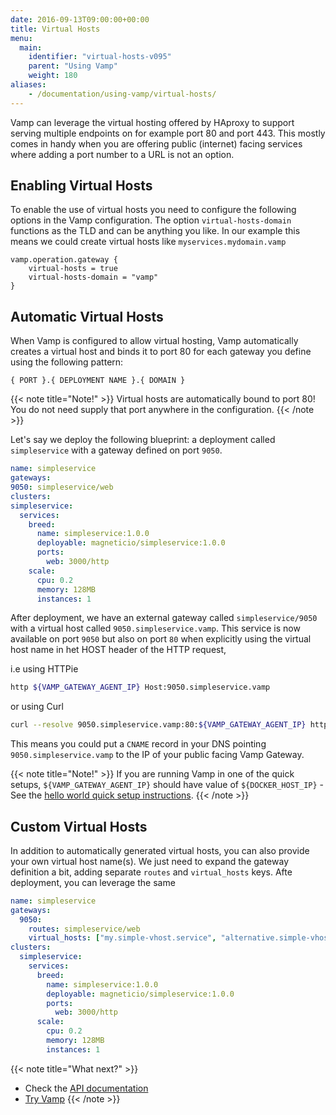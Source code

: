 ```yaml
---
date: 2016-09-13T09:00:00+00:00
title: Virtual Hosts
menu:
  main:
    identifier: "virtual-hosts-v095"
    parent: "Using Vamp"
    weight: 180
aliases:
    - /documentation/using-vamp/virtual-hosts/
---
```


Vamp can leverage the virtual hosting offered by HAproxy to support serving multiple endpoints on for example port 80 
and port 443. This mostly comes in handy when you are offering public (internet) facing services where adding a port number
to a URL is not an option.

## Enabling Virtual Hosts 

To enable the use of virtual hosts you need to configure the following options in the Vamp configuration.
The option `virtual-hosts-domain` functions as the TLD and can be anything you like. In our example this means we could
create virtual hosts like `myservices.mydomain.vamp`

```
vamp.operation.gateway {
    virtual-hosts = true
    virtual-hosts-domain = "vamp"
}
```

## Automatic Virtual Hosts

When Vamp is configured to allow virtual hosting, Vamp automatically creates a virtual host and binds it to port 80 
for each gateway you define using the following pattern:

```
{ PORT }.{ DEPLOYMENT NAME }.{ DOMAIN }
```

{{< note title="Note!" >}}
Virtual hosts are automatically bound to port 80! You do not need supply that port anywhere in the configuration.
{{< /note >}}


Let's say we deploy the following blueprint: a deployment called `simpleservice` with a gateway defined on port `9050`.

```yaml
name: simpleservice
gateways:
9050: simpleservice/web
clusters:
simpleservice:
  services:
    breed:
      name: simpleservice:1.0.0
      deployable: magneticio/simpleservice:1.0.0
      ports:
        web: 3000/http
    scale:
      cpu: 0.2
      memory: 128MB
      instances: 1
```

After deployment, we have an external gateway called `simpleservice/9050` with a virtual host called `9050.simpleservice.vamp`.
This service is now available on port `9050` but also on port `80` when explicitly using the virtual host name in het HOST
header of the HTTP request, 

i.e using HTTPie

```bash
http ${VAMP_GATEWAY_AGENT_IP} Host:9050.simpleservice.vamp 
```

or using Curl

```bash
curl --resolve 9050.simpleservice.vamp:80:${VAMP_GATEWAY_AGENT_IP} http://9050.simpleservice.vamp
```

This means you could put a `CNAME` record in your DNS pointing `9050.simpleservice.vamp` to the IP of your public facing 
Vamp Gateway. 

{{< note title="Note!" >}}
If you are running Vamp in one of the quick setups, `${VAMP_GATEWAY_AGENT_IP}` should have value of `${DOCKER_HOST_IP}` - See the [hello world quick setup instructions](/documentation/installation/hello-world#step-2-run-vamp).
{{< /note >}}


## Custom Virtual Hosts

In addition to automatically generated virtual hosts, you can also provide your own virtual host name(s). We just need to 
expand the gateway definition a bit, adding separate `routes` and `virtual_hosts` keys. Afte deployment, you can leverage
the same 

```yaml
name: simpleservice
gateways:
  9050:
    routes: simpleservice/web
    virtual_hosts: ["my.simple-vhost.service", "alternative.simple-vhost.name"]
clusters:
  simpleservice:
    services:
      breed:
        name: simpleservice:1.0.0
        deployable: magneticio/simpleservice:1.0.0
        ports:
          web: 3000/http
      scale:
        cpu: 0.2
        memory: 128MB
        instances: 1
```

{{< note title="What next?" >}}
* Check the [API documentation](/documentation/api/v0.9.5/api-reference)
* [Try Vamp](/documentation/installation/hello-world)
{{< /note >}}
